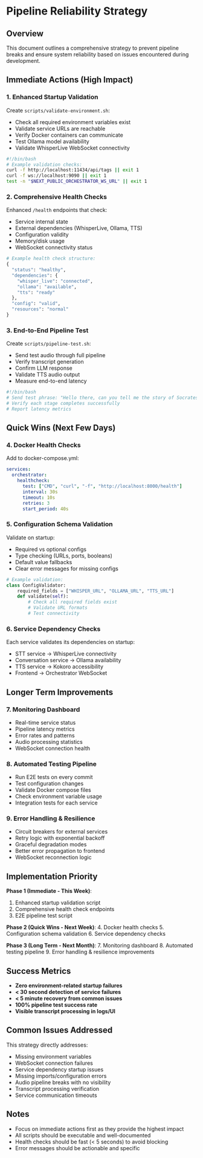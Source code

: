 # Pipeline Reliability Strategy

## Overview
This document outlines a comprehensive strategy to prevent pipeline breaks and ensure system reliability based on issues encountered during development.

## Immediate Actions (High Impact)

### 1. Enhanced Startup Validation
Create `scripts/validate-environment.sh`:
- Check all required environment variables exist
- Validate service URLs are reachable  
- Verify Docker containers can communicate
- Test Ollama model availability
- Validate WhisperLive WebSocket connectivity

```bash
#!/bin/bash
# Example validation checks:
curl -f http://localhost:11434/api/tags || exit 1
curl -f ws://localhost:9090 || exit 1
test -n "$NEXT_PUBLIC_ORCHESTRATOR_WS_URL" || exit 1
```

### 2. Comprehensive Health Checks
Enhanced `/health` endpoints that check:
- Service internal state
- External dependencies (WhisperLive, Ollama, TTS)
- Configuration validity
- Memory/disk usage
- WebSocket connectivity status

```python
# Example health check structure:
{
  "status": "healthy",
  "dependencies": {
    "whisper_live": "connected",
    "ollama": "available", 
    "tts": "ready"
  },
  "config": "valid",
  "resources": "normal"
}
```

### 3. End-to-End Pipeline Test
Create `scripts/pipeline-test.sh`:
- Send test audio through full pipeline
- Verify transcript generation
- Confirm LLM response
- Validate TTS audio output
- Measure end-to-end latency

```bash
#!/bin/bash
# Send test phrase: "Hello there, can you tell me the story of Socrates?"
# Verify each stage completes successfully
# Report latency metrics
```

## Quick Wins (Next Few Days)

### 4. Docker Health Checks
Add to docker-compose.yml:
```yaml
services:
  orchestrator:
    healthcheck:
      test: ["CMD", "curl", "-f", "http://localhost:8000/health"]
      interval: 30s
      timeout: 10s
      retries: 3
      start_period: 40s
```

### 5. Configuration Schema Validation
Validate on startup:
- Required vs optional configs
- Type checking (URLs, ports, booleans)
- Default value fallbacks
- Clear error messages for missing configs

```python
# Example validation:
class ConfigValidator:
    required_fields = ["WHISPER_URL", "OLLAMA_URL", "TTS_URL"]
    def validate(self):
        # Check all required fields exist
        # Validate URL formats
        # Test connectivity
```

### 6. Service Dependency Checks
Each service validates its dependencies on startup:
- STT service → WhisperLive connectivity
- Conversation service → Ollama availability  
- TTS service → Kokoro accessibility
- Frontend → Orchestrator WebSocket

## Longer Term Improvements

### 7. Monitoring Dashboard
- Real-time service status
- Pipeline latency metrics
- Error rates and patterns
- Audio processing statistics
- WebSocket connection health

### 8. Automated Testing Pipeline
- Run E2E tests on every commit
- Test configuration changes
- Validate Docker compose files
- Check environment variable usage
- Integration tests for each service

### 9. Error Handling & Resilience
- Circuit breakers for external services
- Retry logic with exponential backoff
- Graceful degradation modes
- Better error propagation to frontend
- WebSocket reconnection logic

## Implementation Priority

**Phase 1 (Immediate - This Week)**:
1. Enhanced startup validation script
2. Comprehensive health check endpoints
3. E2E pipeline test script

**Phase 2 (Quick Wins - Next Week)**:
4. Docker health checks
5. Configuration schema validation
6. Service dependency checks

**Phase 3 (Long Term - Next Month)**:
7. Monitoring dashboard
8. Automated testing pipeline
9. Error handling & resilience improvements

## Success Metrics

- **Zero environment-related startup failures**
- **< 30 second detection of service failures**
- **< 5 minute recovery from common issues**
- **100% pipeline test success rate**
- **Visible transcript processing in logs/UI**

## Common Issues Addressed

This strategy directly addresses:
- Missing environment variables
- WebSocket connection failures
- Service dependency startup issues
- Missing imports/configuration errors
- Audio pipeline breaks with no visibility
- Transcript processing verification
- Service communication timeouts

## Notes

- Focus on immediate actions first as they provide the highest impact
- All scripts should be executable and well-documented
- Health checks should be fast (< 5 seconds) to avoid blocking
- Error messages should be actionable and specific